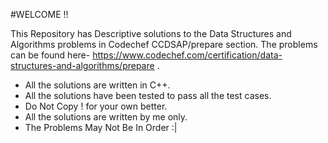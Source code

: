 #WELCOME !!


This Repository has Descriptive solutions to the Data Structures and Algorithms problems in Codechef CCDSAP/prepare section. The problems can be found here- https://www.codechef.com/certification/data-structures-and-algorithms/prepare .


  - All the solutions are written in C++.
  - All the solutions have been tested to pass all the test cases.
  - Do Not Copy ! for your own better.
  - All the solutions are written by me only.
  - The Problems May Not Be In Order :|
